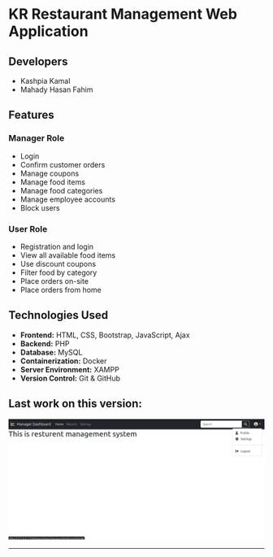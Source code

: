
# KR Restaurant Management Web Application

## Developers
- Kashpia Kamal  
- Mahady Hasan Fahim  

## Features

### Manager Role
- Login  
- Confirm customer orders  
- Manage coupons  
- Manage food items  
- Manage food categories  
- Manage employee accounts  
- Block users  

### User Role
- Registration and login  
- View all available food items  
- Use discount coupons  
- Filter food by category  
- Place orders on-site  
- Place orders from home  

## Technologies Used

- **Frontend:** HTML, CSS, Bootstrap, JavaScript, Ajax  
- **Backend:** PHP  
- **Database:** MySQL  
- **Containerization:** Docker  
- **Server Environment:** XAMPP  
- **Version Control:** Git & GitHub  


## Last work on this version:
![alt text](/screenshorts/navbar.png)

---

